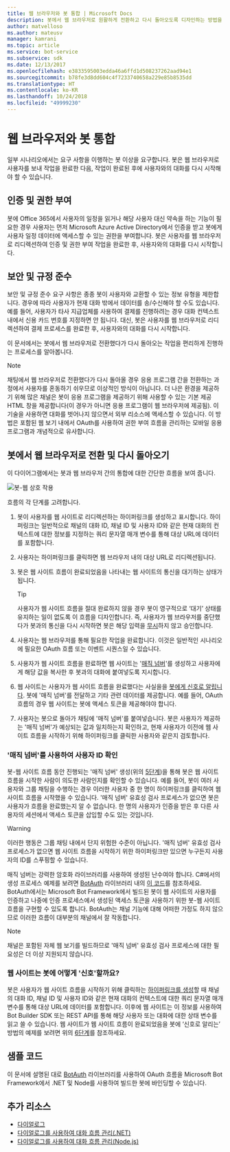 ```yaml
---
title: 웹 브라우저와 봇 통합 | Microsoft Docs
description: 봇에서 웹 브라우저로 원활하게 전환하고 다시 돌아오도록 디자인하는 방법을 알아봅니다.
author: matvelloso
ms.author: mateusv
manager: kamrani
ms.topic: article
ms.service: bot-service
ms.subservice: sdk
ms.date: 12/13/2017
ms.openlocfilehash: e3833595003edda46a6ffd1d508237262aad94e1
ms.sourcegitcommit: b78fe3d8dd604c4f7233740658a229e85b8535dd
ms.translationtype: HT
ms.contentlocale: ko-KR
ms.lasthandoff: 10/24/2018
ms.locfileid: "49999230"
---
```

# <a name="integrate-your-bot-with-a-web-browser"></a>웹 브라우저와 봇 통합

일부 시나리오에서는 요구 사항을 이행하는 봇 이상을 요구합니다. 봇은 웹 브라우저로 사용자를 보내 작업을 완료한 다음, 작업이 완료된 후에 사용자와의 대화를 다시 시작해야 할 수 있습니다. 

## <a name="authentication-and-authorization"></a>인증 및 권한 부여
봇에 Office 365에서 사용자의 일정을 읽거나 해당 사용자 대신 약속을 하는 기능이 필요한 경우 사용자는 먼저 Microsoft Azure Active Directory에서 인증을 받고 봇에게 사용자 일정 데이터에 액세스할 수 있는 권한을 부여합니다. 봇은 사용자를 웹 브라우저로 리디렉션하여 인증 및 권한 부여 작업을 완료한 후, 사용자와의 대화를 다시 시작합니다. 

## <a name="security-and-compliance"></a>보안 및 규정 준수
보안 및 규정 준수 요구 사항은 종종 봇이 사용자와 교환할 수 있는 정보 유형을 제한합니다. 경우에 따라 사용자가 현재 대화 밖에서 데이터를 송/수신해야 할 수도 있습니다. 예를 들어, 사용자가 타사 지급업체를 사용하여 결제를 진행하려는 경우 대화 컨텍스트 내에서 신용 카드 번호를 지정하면 안 됩니다. 대신, 봇은 사용자를 웹 브라우저로 리디렉션하여 결제 프로세스를 완료한 후, 사용자와의 대화를 다시 시작합니다.

이 문서에서는 봇에서 웹 브라우저로 전환했다가 다시 돌아오는 작업을 편리하게 진행하는 프로세스를 알아봅니다. 

> [!NOTE]
> 채팅에서 웹 브라우저로 전환했다가 다시 돌아올 경우 응용 프로그램 간을 전환하는 과정에서 사용자를 혼동하기 쉬우므로 이상적인 방식이 아닙니다. 더 나은 환경을 제공하기 위해 많은 채널은 봇이 응용 프로그램을 제공하기 위해 사용할 수 있는 기본 제공 HTML 창을 제공합니다(이 경우가 아니면 응용 프로그램이 웹 브라우저에 제공됨). 이 기술을 사용하면 대화를 벗어나지 않으면서 외부 리소스에 액세스할 수 있습니다. 이 방법은 포함된 웹 보기 내에서 OAuth를 사용하여 권한 부여 흐름을 관리하는 모바일 응용 프로그램과 개념적으로 유사합니다.

## <a name="bot-to-web-browser-and-back-again"></a>봇에서 웹 브라우저로 전환 및 다시 돌아오기

이 다이어그램에서는 봇과 웹 브라우저 간의 통합에 대한 간단한 흐름을 보여 줍니다. 

![봇-웹 상호 작용](~/media/bot-service-design-pattern-integrate-browser/bot-to-web1.png)

흐름의 각 단계를 고려합니다.

1. <a id="generate-hyperlink"></a>봇이 사용자를 웹 사이트로 리디렉션하는 하이퍼링크를 생성하고 표시합니다. 
   하이퍼링크는 일반적으로 채널의 대화 ID, 채널 ID 및 사용자 ID와 같은 현재 대화의 컨텍스트에 대한 정보를 지정하는 쿼리 문자열 매개 변수를 통해 대상 URL에 데이터를 포함합니다. 

2. 사용자는 하이퍼링크를 클릭하면 웹 브라우저 내의 대상 URL로 리디렉션됩니다. 

3. 봇은 웹 사이트 흐름이 완료되었음을 나타내는 웹 사이트의 통신을 대기하는 상태가 됩니다.  
   > [!TIP]
   > 사용자가 웹 사이트 흐름을 절대 완료하지 않을 경우 봇이 영구적으로 ‘대기’ 상태를 유지하는 일이 없도록 이 흐름을 디자인합니다. 즉, 사용자가 웹 브라우저를 중단했다가 봇과의 통신을 다시 시작하면 봇은 해당 입력을 [무시](~/bot-service-design-navigation.md#the-mysterious-bot)하지 않고 승인합니다.

4. 사용자는 웹 브라우저를 통해 필요한 작업을 완료합니다. 
   이것은 일반적인 시나리오에 필요한 OAuth 흐름 또는 이벤트 시퀀스일 수 있습니다. 

5. <a id="generate-magic-number"></a>사용자가 웹 사이트 흐름을 완료하면 웹 사이트는 '[매직 넘버](#verify-identity)'를 생성하고 사용자에게 해당 값을 복사한 후 봇과의 대화에 붙여넣도록 지시합니다. 

6. <a id="signal-to-bot"></a>웹 사이트는 사용자가 웹 사이트 흐름을 완료했다는 사실을을 [봇에게 신호로 알립니다](#website-signal-to-bot). 
   봇에 '매직 넘버'를 전달하고 기타 관련 데이터를 제공합니다.
   예를 들어, OAuth 흐름의 경우 웹 사이트는 봇에 액세스 토큰을 제공해야야 합니다.

7. 사용자는 봇으로 돌아가 채팅에 '매직 넘버'를 붙여넣습니다. 
   봇은 사용자가 제공하는 '매직 넘버'가 예상되는 값과 일치하는지 확인하고, 현재 사용자가 이전에 웹 사이트 흐름을 시작하기 위해 하이퍼링크를 클릭한 사용자와 같은지 검토합니다. 

### <a id="verify-identity"></a> '매직 넘버'를 사용하여 사용자 ID 확인

봇-웹 사이트 흐름 동안 진행되는 '매직 넘버' 생성(위의 [5단계](#generate-magic-number))을 통해 봇은 웹 사이트 흐름을 시작한 사람이 의도한 사람인지를 확인할 수 있습니다. 예를 들어, 봇이 여러 사용자와 그룹 채팅을 수행하는 경우 이러한 사용자 중 한 명이 하이퍼링크를 클릭하여 웹 사이트 흐름을 시작했을 수 있습니다. '매직 넘버' 유효성 검사 프로세스가 없으면 봇은 사용자가 흐름을 완료했는지 알 수 없습니다. 한 명의 사용자가 인증을 받은 후 다른 사용자의 세션에서 액세스 토큰을 삽입할 수도 있는 것입니다. 

> [!WARNING] 
> 이러한 행동은 그룹 채팅 내에서 단지 위험한 수준이 아닙니다. '매직 넘버' 유효성 검사 프로세스가 없으면 웹 사이트 흐름을 시작하기 위한 하이퍼링크만 있으면 누구든지 사용자의 ID를 스푸핑할 수 있습니다. 

매직 넘버는 강력한 암호화 라이브러리를 사용하여 생성된 난수여야 합니다. C#에서의 생성 프로세스 예제를 보려면 <a href="https://www.nuget.org/packages/BotAuth" target="_blank">BotAuth</a> 라이브러리 내의 <a href="https://github.com/MicrosoftDX/botauth/tree/master/CSharp" target="_blank">이 코드</a>를 참조하세요. BotAuth에서는 Microsoft Bot Framework에서 빌드된 봇이 웹 사이트의 사용자를 인증하고 나중에 인증 프로세스에서 생성된 액세스 토큰을 사용하기 위한 봇-웹 사이트 흐름을 구현할 수 있도록 합니다. BotAuth는 채널 기능에 대해 어떠한 가정도 하지 않으므로 이러한 흐름이 대부분의 채널에서 잘 작동합니다. 

> [!NOTE]
> 채널은 포함된 자체 웹 보기를 빌드하므로 '매직 넘버' 유효성 검사 프로세스에 대한 필요성은 더 이상 지원되지 않습니다.

### <a id="website-signal-to-bot"></a> 웹 사이트는 봇에 어떻게 '신호'할까요?

봇은 사용자가 웹 사이트 흐름을 시작하기 위해 클릭하는 [하이퍼링크를 생성](#generate-hyperlink)할 때 채널의 대화 ID, 채널 ID 및 사용자 ID와 같은 현재 대화의 컨텍스트에 대한 쿼리 문자열 매개 변수를 통해 대상 URL에 데이터를 포함합니다. 이후에 웹 사이트는 이 정보를 사용하여 Bot Builder SDK 또는 REST API를 통해 해당 사용자 또는 대화에 대한 상태 변수를 읽고 쓸 수 있습니다. 웹 사이트가 웹 사이트 흐름이 완료되었음을 봇에 ‘신호로 알리는’ 방법의 예제를 보려면 위의 [6단계](#signal-to-bot)를 참조하세요.

## <a name="sample-code"></a>샘플 코드

이 문서에 설명된 대로 <a href="https://github.com/MicrosoftDX/botauth" target="_blank">BotAuth</a> 라이브러리를 사용하여 OAuth 흐름을 Microsoft Bot Framework에서 .NET 및 Node를 사용하여 빌드한 봇에 바인딩할 수 있습니다.

## <a name="additional-resources"></a>추가 리소스

- [다이얼로그](~/dotnet/bot-builder-dotnet-dialogs.md)
- [다이얼로그를 사용하여 대화 흐름 관리(.NET)](~/dotnet/bot-builder-dotnet-manage-conversation-flow.md)
- [다이얼로그를 사용하여 대화 흐름 관리(Node.js)](~/nodejs/bot-builder-nodejs-manage-conversation-flow.md)
